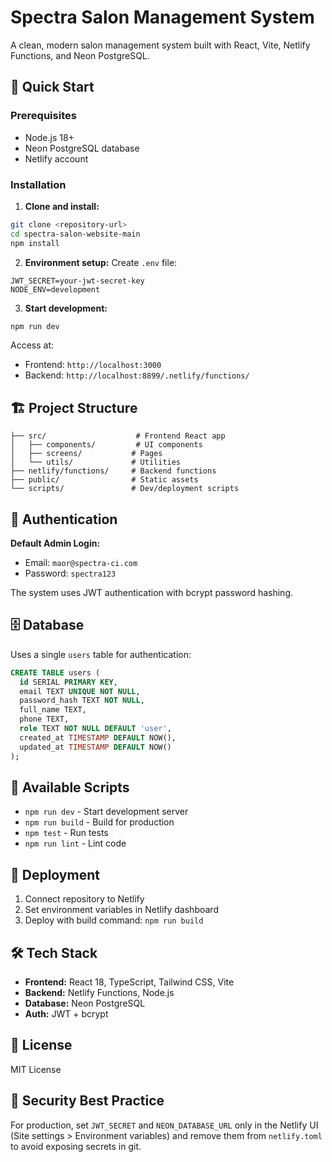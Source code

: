 # Spectra Salon Management System

A clean, modern salon management system built with React, Vite, Netlify Functions, and Neon PostgreSQL.

## 🚀 Quick Start

### Prerequisites

- Node.js 18+
- Neon PostgreSQL database
- Netlify account

### Installation

1. **Clone and install:**

```bash
git clone <repository-url>
cd spectra-salon-website-main
npm install
```

2. **Environment setup:**
   Create `.env` file:

```env
JWT_SECRET=your-jwt-secret-key
NODE_ENV=development
```

3. **Start development:**

```bash
npm run dev
```

Access at:

- Frontend: `http://localhost:3000`
- Backend: `http://localhost:8899/.netlify/functions/`

## 🏗 Project Structure

```
├── src/                    # Frontend React app
│   ├── components/         # UI components
│   ├── screens/           # Pages
│   └── utils/             # Utilities
├── netlify/functions/     # Backend functions
├── public/                # Static assets
└── scripts/               # Dev/deployment scripts
```

## 🔐 Authentication

**Default Admin Login:**

- Email: `maor@spectra-ci.com`
- Password: `spectra123`

The system uses JWT authentication with bcrypt password hashing.

## 🗄 Database

Uses a single `users` table for authentication:

```sql
CREATE TABLE users (
  id SERIAL PRIMARY KEY,
  email TEXT UNIQUE NOT NULL,
  password_hash TEXT NOT NULL,
  full_name TEXT,
  phone TEXT,
  role TEXT NOT NULL DEFAULT 'user',
  created_at TIMESTAMP DEFAULT NOW(),
  updated_at TIMESTAMP DEFAULT NOW()
);
```

## 📝 Available Scripts

- `npm run dev` - Start development server
- `npm run build` - Build for production
- `npm test` - Run tests
- `npm run lint` - Lint code

## 🚀 Deployment

1. Connect repository to Netlify
2. Set environment variables in Netlify dashboard
3. Deploy with build command: `npm run build`

## 🛠 Tech Stack

- **Frontend:** React 18, TypeScript, Tailwind CSS, Vite
- **Backend:** Netlify Functions, Node.js
- **Database:** Neon PostgreSQL
- **Auth:** JWT + bcrypt

## 📄 License

MIT License

## 🔐 Security Best Practice

For production, set `JWT_SECRET` and `NEON_DATABASE_URL` only in the Netlify UI (Site settings > Environment variables) and remove them from `netlify.toml` to avoid exposing secrets in git.
